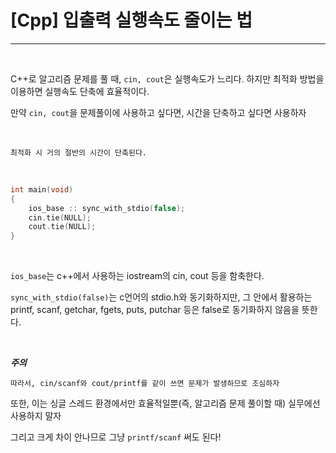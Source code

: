 # [Cpp] 입출력 실행속도 줄이는 법

---

<br>

C++로 알고리즘 문제를 풀 때, `cin, cout`은 실행속도가 느리다. 하지만 최적화 방법을 이용하면 실행속도 단축에 효율적이다.

만약 `cin, cout`을 문제풀이에 사용하고 싶다면, 시간을 단축하고 싶다면 사용하자

<br>

```
최적화 시 거의 절반의 시간이 단축된다.
```

<br>

```cpp
int main(void)
{
    ios_base :: sync_with_stdio(false);
    cin.tie(NULL);
    cout.tie(NULL);
}
```

<br>

`ios_base`는 c++에서 사용하는 iostream의 cin, cout 등을 함축한다.

`sync_with_stdio(false)`는 c언어의 stdio.h와 동기화하지만, 그 안에서 활용하는 printf, scanf, getchar, fgets, puts, putchar 등은 false로 동기화하지 않음을 뜻한다.

<br>

***주의***

```
따라서, cin/scanf와 cout/printf를 같이 쓰면 문제가 발생하므로 조심하자
```

또한, 이는 싱글 스레드 환경에서만 효율적일뿐(즉, 알고리즘 문제 풀이할 때) 실무에선 사용하지 말자

그리고 크게 차이 안나므로 그냥 `printf/scanf` 써도 된다!